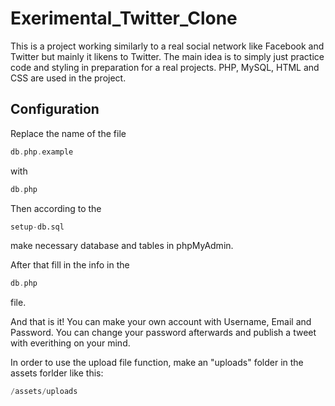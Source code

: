 # Exerimental_Twitter_Clone

This is a project working similarly to a real social network like Facebook and Twitter but mainly it likens to Twitter. The main idea is to simply just practice code and styling in preparation for a real projects.
PHP, MySQL, HTML and CSS are used in the project.

## Configuration
Replace the name of the file 

```php
db.php.example 
```
with 

```php
db.php
```
Then according to the

```sql
setup-db.sql
```

make necessary database and tables in phpMyAdmin.

After that fill in the info in the

```php
db.php
``` 
file.

And that is it! You can make your own account with Username, Email and Password. You can change your password afterwards and publish a tweet with everithing on your mind.


In order to use the upload file function, make an "uploads" folder in the assets forlder like this:
 
```php
/assets/uploads
``` 

